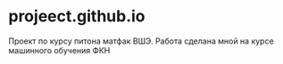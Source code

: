 # projeect.github.io
Проект по курсу питона матфак ВШЭ. Работа сделана мной на курсе машинного обучения ФКН
